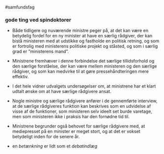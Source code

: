 #samfundsfag 
### gode ting ved spindoktorer
- Både tidligere og nuværende ministre peger på, at det kan være en betydelig fordel for en ny minister at have en særlig rådgiver, der kan bistå ministeren med at udstikke og fastholde en politisk retning, og som er fortrolig med ministerens politiske projekt og ståsted, og som i særlig grad er ”ministerens mand”.
- Ministrene fremhæver i denne forbindelse det særlige tillidsforhold og den særlige forståelse, der kan være mellem ministeren og den særlige rådgiver, og som kan medvirke til at gøre pressehåndteringen mere effektiv.
- I det hele vidner udvalgets undersøgelser om, at ministrene har et klart udtalt ønske om at have særlige rådgivere ansat.
- Nogle ministre og særlige rådgivere anfører i de gennemførte interview, at de særlige rådgiveres funktion kan beskrives som en udvidelse af visse af de funktioner, som ministeren selv ideelt set burde varetage, men som ministeren ikke i praksis har den fornødne tid til.
- Ministrene begrunder også behovet for særlige rådgivere med, at mediepresset på en minister er meget stort, og at det er vokset betydeligt inden for de senere år.


- en *betænkning* er lidt som et *debatindlæg*